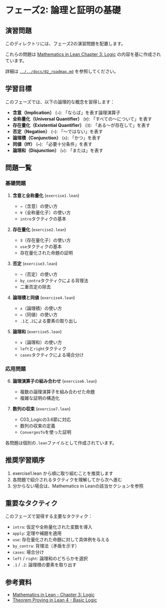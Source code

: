 # フェーズ2: 論理と証明の基礎

## 演習問題

このディレクトリには、フェーズ2の演習問題を配置します。

これらの問題は [Mathematics in Lean Chapter 3: Logic](https://leanprover-community.github.io/mathematics_in_lean/C03_Logic.html) の内容を基に作成されています。

詳細は [`../../docs/02_roadmap.md`](../../docs/02_roadmap.md#フェーズ2-型システムと関数定義の理解) を参照してください。

## 学習目標

このフェーズでは、以下の論理的な概念を習得します：

- **含意（Implication）** (`→`): 「ならば」を表す論理演算子
- **全称量化（Universal Quantifier）** (`∀`): 「すべての〜について」を表す
- **存在量化（Existential Quantifier）** (`∃`): 「ある〜が存在して」を表す
- **否定（Negation）** (`¬`): 「〜ではない」を表す
- **論理積（Conjunction）** (`∧`): 「かつ」を表す
- **同値（Iff）** (`↔`): 「必要十分条件」を表す
- **論理和（Disjunction）** (`∨`): 「または」を表す

## 問題一覧

### 基礎問題

1. **含意と全称量化** (`exercise1.lean`)
   - `→`（含意）の使い方
   - `∀`（全称量化子）の使い方
   - `intro`タクティクの基本

2. **存在量化** (`exercise2.lean`)
   - `∃`（存在量化子）の使い方
   - `use`タクティクの基本
   - 存在量化された命題の証明

3. **否定** (`exercise3.lean`)
   - `¬`（否定）の使い方
   - `by_contra`タクティクによる背理法
   - 二重否定の除去

4. **論理積と同値** (`exercise4.lean`)
   - `∧`（論理積）の使い方
   - `↔`（同値）の使い方
   - `.1`と`.2`による要素の取り出し

5. **論理和** (`exercise5.lean`)
   - `∨`（論理和）の使い方
   - `left`と`right`タクティク
   - `cases`タクティクによる場合分け

### 応用問題

6. **論理演算子の組み合わせ** (`exercise6.lean`)
   - 複数の論理演算子を組み合わせた命題
   - 複雑な証明の構造化

7. **数列の収束** (`exercise7.lean`)
   - C03_Logicの3.6節に対応
   - 数列の収束の定義
   - `ConvergesTo`を使った証明

各問題は個別の`.lean`ファイルとして作成されています。

## 推奨学習順序

1. exercise1.lean から順に取り組むことを推奨します
2. 各問題で紹介されるタクティクを理解してから次へ進む
3. 分からない場合は、Mathematics in Leanの該当セクションを参照

## 重要なタクティク

このフェーズで習得する主要なタクティク：

- `intro`: 仮定や全称量化された変数を導入
- `apply`: 定理や補題を適用
- `use`: 存在量化された命題に対して具体例を与える
- `by_contra`: 背理法（矛盾を示す）
- `cases`: 場合分け
- `left` / `right`: 論理和のどちらかを選択
- `.1` / `.2`: 論理積の要素を取り出す

## 参考資料

- [Mathematics in Lean - Chapter 3: Logic](https://leanprover-community.github.io/mathematics_in_lean/C03_Logic.html)
- [Theorem Proving in Lean 4 - Basic Logic](https://leanprover.github.io/theorem_proving_in_lean4/basic_logic.html)

